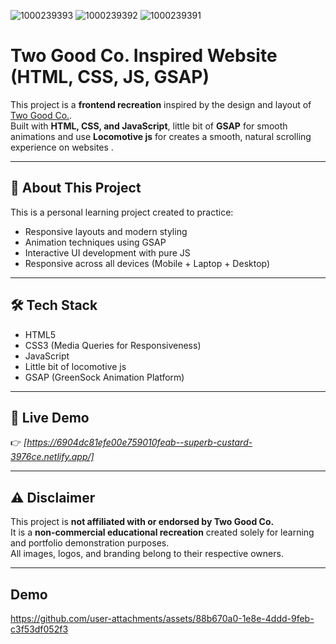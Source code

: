 ![1000239393](https://github.com/user-attachments/assets/597e6c57-e074-41d3-82c9-aedd72e5ebc9)
![1000239392](https://github.com/user-attachments/assets/b9b1b95a-48e3-44e6-83ec-33b1b14b7989)
![1000239391](https://github.com/user-attachments/assets/17fe125e-70ab-4908-879e-bdfbbff9cf10)
# Two Good Co. Inspired Website (HTML, CSS, JS, GSAP)

This project is a **frontend recreation** inspired by the design and layout of [Two Good Co.](https://twogood.com.au/).  
Built with **HTML, CSS, and JavaScript**, little bit of **GSAP** for smooth animations and use **Locomotive js** for creates a smooth, natural scrolling experience on websites .

---

## 🧠 About This Project
This is a personal learning project created to practice:
- Responsive layouts and modern styling
- Animation techniques using GSAP
- Interactive UI development with pure JS
- Responsive across all devices (Mobile + Laptop + Desktop)

---

## 🛠️ Tech Stack
- HTML5  
- CSS3 (Media Queries for Responsiveness)  
- JavaScript
- Little bit of locomotive js
- GSAP (GreenSock Animation Platform)

---

## 🚀 Live Demo
👉 *[https://6904dc81efe00e759010feab--superb-custard-3976ce.netlify.app/]*

---

## ⚠️ Disclaimer
This project is **not affiliated with or endorsed by Two Good Co.**  
It is a **non-commercial educational recreation** created solely for learning and portfolio demonstration purposes.  
All images, logos, and branding belong to their respective owners.

---
## Demo

https://github.com/user-attachments/assets/88b670a0-1e8e-4ddd-9feb-c3f53df052f3

